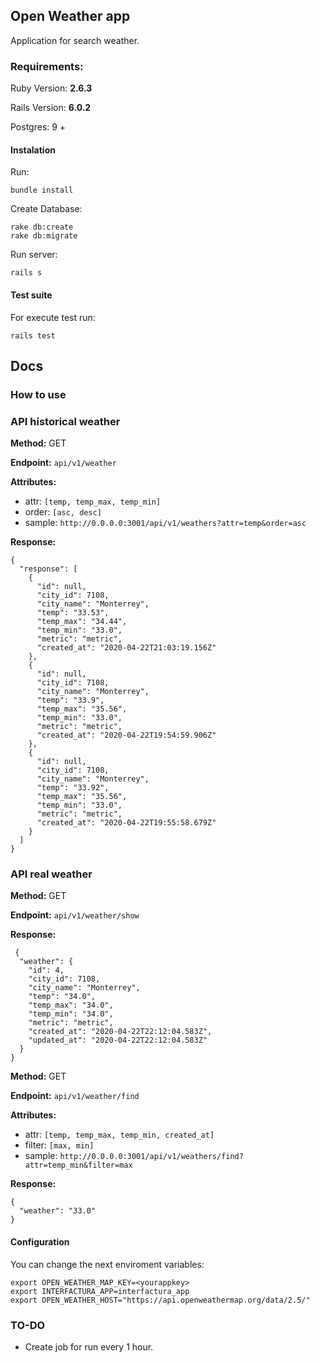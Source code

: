 ## Open Weather app

Application for search weather.
 
### Requirements:
Ruby Version: **2.6.3**

Rails Version: **6.0.2**

Postgres: 9 +

#### Instalation

Run:

```
bundle install
```

Create Database:

```
rake db:create
rake db:migrate
```

Run server: 

```
rails s
```

#### Test suite

For execute test run:

```
rails test
```

## Docs

### How to use

### API historical weather

**Method:** GET

**Endpoint:** `api/v1/weather`

**Attributes:**

  - attr: `[temp, temp_max, temp_min]`
  - order: `[asc, desc]`
  - sample: `http://0.0.0.0:3001/api/v1/weathers?attr=temp&order=asc`

**Response:** 

```
{
  "response": [
    {
      "id": null,
      "city_id": 7108,
      "city_name": "Monterrey",
      "temp": "33.53",
      "temp_max": "34.44",
      "temp_min": "33.0",
      "metric": "metric",
      "created_at": "2020-04-22T21:03:19.156Z"
    },
    {
      "id": null,
      "city_id": 7108,
      "city_name": "Monterrey",
      "temp": "33.9",
      "temp_max": "35.56",
      "temp_min": "33.0",
      "metric": "metric",
      "created_at": "2020-04-22T19:54:59.906Z"
    },
    {
      "id": null,
      "city_id": 7108,
      "city_name": "Monterrey",
      "temp": "33.92",
      "temp_max": "35.56",
      "temp_min": "33.0",
      "metric": "metric",
      "created_at": "2020-04-22T19:55:58.679Z"
    }
  ]
}
```

### API real weather

**Method:** GET

**Endpoint:** `api/v1/weather/show`

**Response:** 

```
 {
  "weather": {
    "id": 4,
    "city_id": 7108,
    "city_name": "Monterrey",
    "temp": "34.0",
    "temp_max": "34.0",
    "temp_min": "34.0",
    "metric": "metric",
    "created_at": "2020-04-22T22:12:04.583Z",
    "updated_at": "2020-04-22T22:12:04.583Z"
  }
}
```

**Method:** GET

**Endpoint:** `api/v1/weather/find`

**Attributes:**

  - attr: `[temp, temp_max, temp_min, created_at]`
  - filter: `[max, min]`
  - sample: `http://0.0.0.0:3001/api/v1/weathers/find?attr=temp_min&filter=max`

**Response:** 

```
{
  "weather": "33.0"
}
```

#### Configuration

You can change the next enviroment variables:

```
export OPEN_WEATHER_MAP_KEY=<yourappkey>
export INTERFACTURA_APP=interfactura_app
export OPEN_WEATHER_HOST="https://api.openweathermap.org/data/2.5/"
```

### TO-DO

- Create job for run every 1 hour.